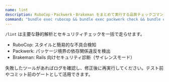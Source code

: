 ```yaml
---
name: lint
description: RuboCop・Packwerk・Brakeman をまとめて実行する品質チェックコマンド
command: "bundle exec rubocop && bundle exec packwerk check && bundle exec brakeman -q"
---
```

`/lint` は主要な静的解析とセキュリティチェックを一括で走らせます。

- RuboCop: スタイルと簡易的な不具合検知
- Packwerk: パッケージ境界の依存関係違反を検出
- Brakeman: Rails 向けセキュリティ診断（サイレンスモード）

失敗したツールがあればログを確認し、修正後に再実行してください。テスト前やコミット前のゲートとして活用できます。
